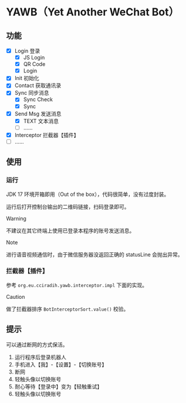 # YAWB（Yet Another WeChat Bot）

## 功能

- [x] Login 登录
    - [x] JS Login
    - [x] QR Code
    - [x] Login
- [x] Init 初始化
- [x] Contact 获取通讯录
- [x] Sync 同步消息
    - [x] Sync Check
    - [x] Sync
- [x] Send Msg 发送消息
    - [x] TEXT 文本消息
    - [ ] ……
- [x] Interceptor 拦截器【插件】
- [ ] ……

## 使用

### 运行

JDK 17 环境开箱即用（Out of the box），代码很简单，没有过度封装。

运行后打开控制台输出的二维码链接，扫码登录即可。

> [!WARNING]
> 不建议在其它终端上使用已登录本程序的账号发送消息。

> [!NOTE]
> 进行语音视频通信时，由于微信服务器没返回正确的 statusLine 会抛出异常。

### 拦截器【插件】

参考 `org.eu.cciradih.yawb.interceptor.impl` 下面的实现。

> [!CAUTION]
> 做了拦截器排序 `BotInterceptorSort.value()` 校验。

## 提示

可以通过断网的方式保活。

1. 运行程序后登录机器人
2. 手机进入【我】-【设置】-【切换账号】
3. 断网
4. 轻触头像以切换账号
5. 耐心等待【登录中】变为【轻触重试】
6. 轻触头像以切换账号
